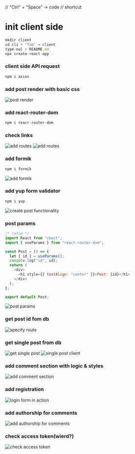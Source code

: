 // "Ctrl" + "Space" → code // shortcut

# init client side

```javascript
mkdir client
cd cli + "Tab" → client
type nul > README.md
npx create-react-app .
```

### client side API request

```javascript
npm i axios
```

### add post render with basic css

![post render](readmeAssets/posts-render.png)

### add react-router-dom

```javascript
npm i reacr-router-dom
```

### check links

![add routes](readmeAssets/add-routes-start.png)
![add routes](readmeAssets/add-routes.png)

### add formik

```javascript
npm i formik
```

![add formik](readmeAssets/add-formik.png)

### add yup form validator

```javascript
npm i yup
```

![create post functionality](readmeAssets/create-post-functionality.png)

### post params

```javascript
/* rafce */
import React from "react";
import { useParams } from "react-router-dom";

const Post = () => {
  let { id } = useParams();
  console.log("id", id);
  return (
    <div>
      <h1 style={{ textAlign: "center" }}>Post: {id}</h1>
    </div>
  );
};

export default Post;
```

![post params](readmeAssets/post-params.png)

### get post id fom db

![specify route](readmeAssets/spcify-route.png)

### get single post from db

![get single post](readmeAssets/single-post.png)
![single post client](readmeAssets/single-post-client.png)

<!-- Shift + Alt + A → Alt + 26 → Ctrl + Space → code -->

### add comment section with logic & styles

![add comment section](readmeAssets/add-comment-logic.png)

### add registration

![login form in action](readmeAssets/login-info.png)

### add authorship for comments

![add authorship for comments](readmeAssets/auth-comment.png)

### check access token(wierd?)

![check access token](readmeAssets/check-access.png)
